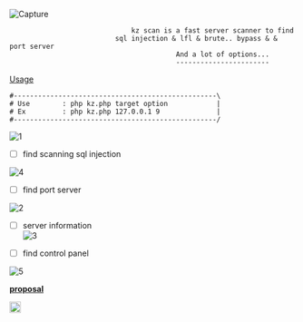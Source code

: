 

![Capture](https://user-images.githubusercontent.com/72355033/182109884-17fc38ce-3f62-45be-b0af-fae27292c9d1.PNG)                                  
                                  
                                  kz scan is a fast server scanner to find 
                              sql injection & lfl & brute.. bypass & & port server
                                             And a lot of options...
                                             -----------------------

[Usage](url)
```
#--------------------------------------------------\
# Use        : php kz.php target option            |
# Ex         : php kz.php 127.0.0.1 9              |
#--------------------------------------------------/
```
                                             
  
![1](https://user-images.githubusercontent.com/72355033/182110615-ddff6b70-1f93-4e7d-be92-9d92d26eac0b.PNG)
                                           
                                             
                                             
 - [ ] find scanning sql injection                                            
 
![4](https://user-images.githubusercontent.com/72355033/182110842-a4492ebf-4f89-4e6b-aee8-fe5158a9b669.PNG)


 - [ ] find port server                                           
                                             
![2](https://user-images.githubusercontent.com/72355033/182111129-0f8b93be-5275-4145-9705-684e72c9c6d4.PNG)
                           
                           
 - [ ] server information                                            
![3](https://user-images.githubusercontent.com/72355033/182111379-487ae134-7742-4b99-9e55-6f1930828d16.PNG)  


- [ ] find control panel

![5](https://user-images.githubusercontent.com/72355033/182112071-63c61b62-4438-4b1d-9243-b12235f82926.PNG)


[**proposal** ](url)

<a href="https://twitter.com/1337kro" target="blank"><img align="center" src="https://cdn.jsdelivr.net/npm/simple-icons@3.0.1/icons/twitter.svg" alt="kro" height="20" width="20" /></a>


